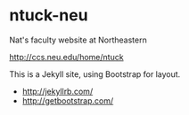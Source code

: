 ntuck-neu
=========

Nat's faculty website at Northeastern

http://ccs.neu.edu/home/ntuck

This is a Jekyll site, using Bootstrap for layout.

* http://jekyllrb.com/
* http://getbootstrap.com/
